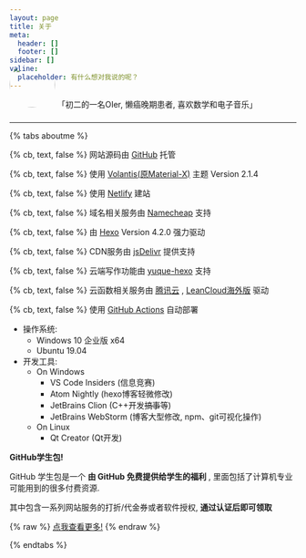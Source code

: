 ```yaml
---
layout: page
title: 关于
meta:
  header: []
  footer: []
sidebar: []
valine:
  placeholder: 有什么想对我说的呢？
---
```


<btns center circle wide>
<a style='padding-bottom:16px'>
<img style='height:80px;width:80px;border-radius:40px;margin-top:-64px;margin-bottom:12px' src="https://cdn.jsdelivr.net/gh/Linhk1606/Linhk1606@V1.0/me.jpg">
「初二的一名OIer, 懒癌晚期患者, 喜欢数学和电子音乐」
</a>
</btns>
<br>

---


{% tabs aboutme %}

<!-- tab 本站配置 -->


{% cb, text, false %} 网站源码由 [GitHub](https://github.com) 托管

{% cb, text, false %} 使用 [Volantis(原Material-X)](https://xaoxuu.com/wiki/volantis) 主题 Version 2.1.4

{% cb, text, false %} 使用 [Netlify](https://www.netlify.com) 建站

{% cb, text, false %} 域名相关服务由 [Namecheap](https://www.namecheap.com) 支持

{% cb, text, false %} 由 [Hexo](https://hexo.io/) Version 4.2.0 强力驱动

{% cb, text, false %} CDN服务由 [jsDelivr](https://www.jsdelivr.com) 提供支持

{% cb, text, false %} 云端写作功能由 [yuque-hexo](https://github.com/x-cold/yuque-hexo) 支持

{% cb, text, false %} 云函数相关服务由 [腾讯云](https://cloud.tencent.com) , [LeanCloud海外版](https://leancloud.app) 驱动

{% cb, text, false %} 使用 [GitHub Actions](https://help.github.com/en/actions) 自动部署

<!-- endtab -->

<!-- tab 作者的「开发装备」 -->

- 操作系统:
  - Windows 10 企业版 x64
  - Ubuntu 19.04
- 开发工具:
  - On Windows
    - VS Code Insiders (信息竞赛)
    - Atom Nightly (hexo博客轻微修改)
    - JetBrains Clion (C++开发~~搞事~~等)
    - JetBrains WebStorm (博客大型修改, npm、git可视化操作)
  - On Linux
    - Qt Creator (Qt开发)

<!-- endtab -->

<!-- tab 福利 -->

**GitHub学生包!**

GitHub 学生包是一个 **由 GitHub 免费提供给学生的福利** , 里面包括了计算机专业可能用到的很多付费资源.

其中包含一系列网站服务的打折/代金券或者软件授权, **通过认证后即可领取**

{% raw %}
<btns rounded center>
<a href='https://education.github.com/pack'><i class='fab fa-github'></i>点我查看更多!</a>
</btns>
{% endraw %}

<!-- endtab -->

{% endtabs %}
